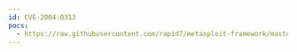 ```yaml
---
id: CVE-2004-0313
pocs:
  - https://raw.githubusercontent.com/rapid7/metasploit-framework/master/modules/exploits/windows/http/psoproxy91_overflow.rb
---
```

